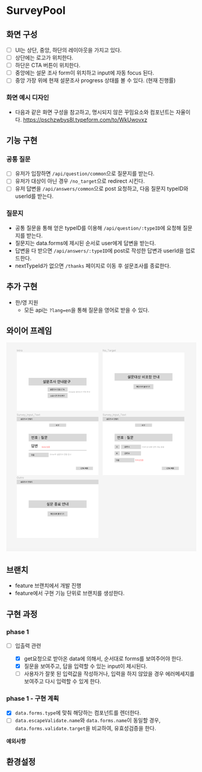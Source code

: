 # SurveyPool

## 화면 구성

- [ ] UI는 상단, 중앙, 하단의 레이아웃을 가지고 있다.
- [ ] 상단에는 로고가 위치한다.
- [ ] 하단은 CTA 버튼이 위치한다.
- [ ] 중앙에는 설문 조사 form이 위치하고 input에 자동 focus 된다.
- [ ] 중앙 가장 위에 현재 설문조사 progress 상태를 볼 수 있다. (현재 진행률)

### 화면 예시 디자인

- 다음과 같은 화면 구성을 참고하고, 명시되지 않은 꾸밈요소와 컴포넌트는 자율이다.
  https://pschzwbys8l.typeform.com/to/WkUwovxz

## 기능 구현

### 공통 질문

- [ ] 유저가 입장하면 `/api/question/common`으로 질문지를 받는다.
- [ ] 유저가 대상이 아닌 경우 `/no_target`으로 redirect 시킨다.
- [ ] 유저 답변을 `/api/answers/common`으로 post 요청하고, 다음 질문지 typeID와 userId를 받는다.

### 질문지

- 공통 질문을 통해 얻은 typeID를 이용해 `/api/question/:typeID`에 요청해 질문지를 받는다.
- 질문지는 data.forms에 제시된 순서로 user에게 답변을 받는다.
- 답변을 다 받으면 `/api/answers/:typeID`에 post로 작성한 답변과 userId을 업로드한다.
- nextTypeId가 없으면 `/thanks` 페이지로 이동 후 설문조사를 종료한다.

## 추가 구현

- 한/영 지원
  - 모든 api는 `?lang=en`을 통해 질문을 영어로 받을 수 있다.

## 와이어 프레임

![wireframe](./docs/wireframe.png)

## 브랜치

- feature 브랜치에서 개발 진행
- feature에서 구현 기능 단위로 브랜치를 생성한다.

## 구현 과정

### phase 1

- [ ] 입출력 관련

  - [x] get요청으로 받아온 data에 의해서, 순서대로 forms를 보여주어야 한다.
  - [x] 질문을 보여주고, 답을 입력할 수 있는 input이 제시된다.
  - [ ] 사용자가 잘못 된 입력값을 작성하거나, 입력을 하지 않았을 경우 에러메세지를 보여주고 다시 입력할 수 있게 한다.

### phase 1 - 구현 계획

- [x] `data.forms.type`에 맞춰 해당하는 컴포넌트를 렌더한다.
- [ ] `data.escapeValidate.name`와 `data.forms.name`이 동일할 경우, `data.forms.validate.target`을 비교하여, 유효성검증을 한다.

**예외사항**

## 환경설정
